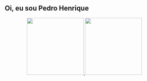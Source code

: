 ## Oi, eu sou Pedro Henrique
<div align="center">
  <a href="https://github.com/PedroHeenrique">
  <img height="180em" src="https://github-readme-stats.vercel.app/api?username=Pedro Henrique &show_icons=true&theme=dracula&include_all_commits=true&count_private=true"/>
  <img height="180em" src="https://github-readme-stats.vercel.app/api/top-langs/?username=Pedro Henrique &layout=compact&langs_count=7&theme=dracula"/>
</div>

